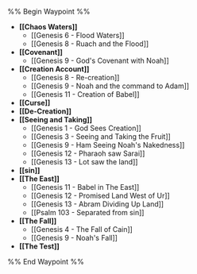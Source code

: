 %% Begin Waypoint %%
- **[[Chaos Waters]]**
	- [[Genesis 6 - Flood Waters]]
	- [[Genesis 8 - Ruach and the Flood]]
- **[[Covenant]]**
	- [[Genesis 9 - God's Covenant with Noah]]
- **[[Creation Account]]**
	- [[Genesis 8 - Re-creation]]
	- [[Genesis 9 - Noah and the command to Adam]]
	- [[Genesis 11 - Creation of Babel]]
- **[[Curse]]**
- **[[De-Creation]]**
- **[[Seeing and Taking]]**
	- [[Genesis 1 - God Sees Creation]]
	- [[Genesis 3 - Seeing and Taking the Fruit]]
	- [[Genesis 9 - Ham Seeing Noah's Nakedness]]
	- [[Genesis 12 - Pharaoh saw Sarai]]
	- [[Genesis 13 - Lot saw the land]]
- **[[sin]]**
- **[[The East]]**
	- [[Genesis 11 - Babel in The East]]
	- [[Genesis 12 - Promised Land West of Ur]]
	- [[Genesis 13 - Abram Dividing Up Land]]
	- [[Psalm 103 - Separated from sin]]
- **[[The Fall]]**
	- [[Genesis 4 - The Fall of Cain]]
	- [[Genesis 9 - Noah's Fall]]
- **[[The Test]]**

%% End Waypoint %%